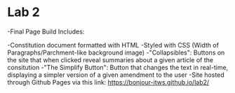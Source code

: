 # Lab 2

-Final Page Build Includes:
   
   -Constitution document formatted with HTML
   -Styled with CSS (Width of Paragraphs/Parchment-like background image)
   -"Collapsibles": Buttons on the site that when clicked reveal summaries about a given article of the consitution
   -"The Simplify Button": Button that changes the text in real-time, displaying a simpler version of a given amendment to the user
   -Site hosted through Github Pages via this link: https://bonjour-itws.github.io/lab2/
